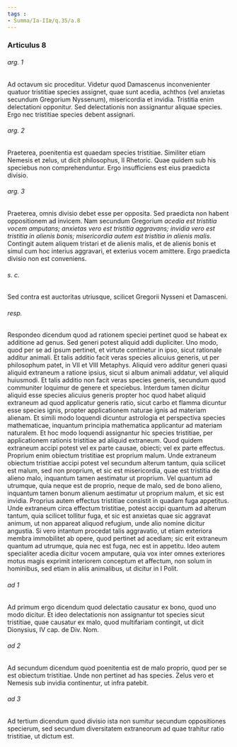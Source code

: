 ```yaml
---
tags : 
- Summa/Ia-IIæ/q.35/a.8
---
```


### Articulus 8

###### arg. 1
Ad octavum sic proceditur. Videtur quod Damascenus inconvenienter quatuor tristitiae species assignet, quae sunt acedia, achthos (vel anxietas secundum Gregorium Nyssenum), misericordia et invidia. Tristitia enim delectationi opponitur. Sed delectationis non assignantur aliquae species. Ergo nec tristitiae species debent assignari.

###### arg. 2
Praeterea, poenitentia est quaedam species tristitiae. Similiter etiam Nemesis et zelus, ut dicit philosophus, II Rhetoric. Quae quidem sub his speciebus non comprehenduntur. Ergo insufficiens est eius praedicta divisio.

###### arg. 3
Praeterea, omnis divisio debet esse per opposita. Sed praedicta non habent oppositionem ad invicem. Nam secundum Gregorium *acedia est tristitia vocem amputans; anxietas vero est tristitia aggravans; invidia vero est tristitia in alienis bonis; misericordia autem est tristitia in alienis malis*. Contingit autem aliquem tristari et de alienis malis, et de alienis bonis et simul cum hoc interius aggravari, et exterius vocem amittere. Ergo praedicta divisio non est conveniens.

###### s. c.
Sed contra est auctoritas utriusque, scilicet Gregorii Nysseni et Damasceni.

###### resp.
Respondeo dicendum quod ad rationem speciei pertinet quod se habeat ex additione ad genus. Sed generi potest aliquid addi dupliciter. Uno modo, quod per se ad ipsum pertinet, et virtute continetur in ipso, sicut rationale additur animali. Et talis additio facit veras species alicuius generis, ut per philosophum patet, in VII et VIII Metaphys. Aliquid vero additur generi quasi aliquid extraneum a ratione ipsius, sicut si album animali addatur, vel aliquid huiusmodi. Et talis additio non facit veras species generis, secundum quod communiter loquimur de genere et speciebus. Interdum tamen dicitur aliquid esse species alicuius generis propter hoc quod habet aliquid extraneum ad quod applicatur generis ratio, sicut carbo et flamma dicuntur esse species ignis, propter applicationem naturae ignis ad materiam alienam. Et simili modo loquendi dicuntur astrologia et perspectiva species mathematicae, inquantum principia mathematica applicantur ad materiam naturalem. Et hoc modo loquendi assignantur hic species tristitiae, per applicationem rationis tristitiae ad aliquid extraneum. Quod quidem extraneum accipi potest vel ex parte causae, obiecti; vel ex parte effectus. Proprium enim obiectum tristitiae est proprium malum. Unde extraneum obiectum tristitiae accipi potest vel secundum alterum tantum, quia scilicet est malum, sed non proprium, et sic est misericordia, quae est tristitia de alieno malo, inquantum tamen aestimatur ut proprium. Vel quantum ad utrumque, quia neque est de proprio, neque de malo, sed de bono alieno, inquantum tamen bonum alienum aestimatur ut proprium malum, et sic est invidia. Proprius autem effectus tristitiae consistit in quadam fuga appetitus. Unde extraneum circa effectum tristitiae, potest accipi quantum ad alterum tantum, quia scilicet tollitur fuga, et sic est anxietas quae sic aggravat animum, ut non appareat aliquod refugium, unde alio nomine dicitur angustia. Si vero intantum procedat talis aggravatio, ut etiam exteriora membra immobilitet ab opere, quod pertinet ad acediam; sic erit extraneum quantum ad utrumque, quia nec est fuga, nec est in appetitu. Ideo autem specialiter acedia dicitur vocem amputare, quia vox inter omnes exteriores motus magis exprimit interiorem conceptum et affectum, non solum in hominibus, sed etiam in aliis animalibus, ut dicitur in I Polit.

###### ad 1
Ad primum ergo dicendum quod delectatio causatur ex bono, quod uno modo dicitur. Et ideo delectationis non assignantur tot species sicut tristitiae, quae causatur ex malo, quod multifariam contingit, ut dicit Dionysius, IV cap. de Div. Nom.

###### ad 2
Ad secundum dicendum quod poenitentia est de malo proprio, quod per se est obiectum tristitiae. Unde non pertinet ad has species. Zelus vero et Nemesis sub invidia continentur, ut infra patebit.

###### ad 3
Ad tertium dicendum quod divisio ista non sumitur secundum oppositiones specierum, sed secundum diversitatem extraneorum ad quae trahitur ratio tristitiae, ut dictum est.

